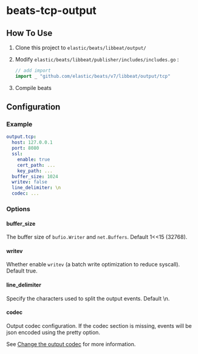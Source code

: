 # beats-tcp-output
## How To Use
1. Clone this project to `elastic/beats/libbeat/output/`

2. Modify `elastic/beats/libbeat/publisher/includes/includes.go` :
   ```go
   // add import
   import _ "github.com/elastic/beats/v7/libbeat/output/tcp"
   ```

3. Compile beats

## Configuration
### Example
```yaml
output.tcp:
  host: 127.0.0.1
  port: 8080
  ssl:
    enable: true
    cert_path: ...
    key_path: ...
  buffer_size: 1024
  writev: false
  line_delimiter: \n
  codec: ...
```

### Options
#### buffer_size
The buffer size of `bufio.Writer` and `net.Buffers`. Default 1<<15 (32768).

#### writev
Whether enable `writev` (a batch write optimization to reduce syscall). Default true.

#### line_delimiter
Specify the characters used to split the output events. Default \n.

#### codec
Output codec configuration. If the codec section is missing, events will be json encoded using the pretty option.

See [Change the output codec](https://www.elastic.co/guide/en/beats/filebeat/master/configuration-output-codec.html) for more information.
